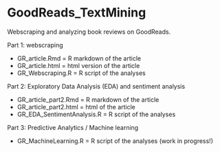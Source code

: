 # GoodReads_TextMining
Webscraping and analyzing book reviews on GoodReads.


Part 1: webscraping

- GR_article.Rmd = R markdown of the article
- GR_article.html = html version of the article
- GR_Webscraping.R = R script of the analyses


Part 2: Exploratory Data Analysis (EDA) and sentiment analysis
- GR_article_part2.Rmd = R markdown of the article
- GR_article_part2.html = html of the article
- GR_EDA_SentimentAnalysis.R = R script of the analyses

Part 3: Predictive Analytics / Machine learning
- GR_MachineLearning.R = R script of the analyses (work in progress!)
